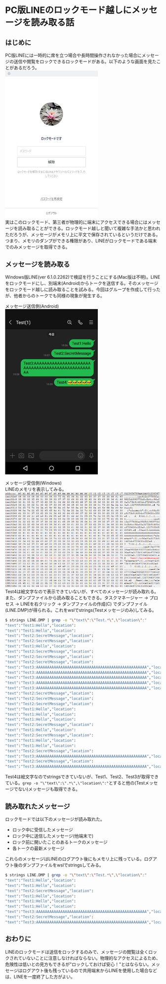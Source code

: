 # PC版LINEのロックモード越しにメッセージを読み取る話

## はじめに
PC版LINEには一時的に席を立つ場合や長時間操作されなかった場合にメッセージの送信や閲覧をロックできるロックモードがある。以下のような画面を見たことがあるだろう。  
<img src="lock.png" alt="lock" width="300">  
実はこのロックモード、第三者が物理的に端末にアクセスできる場合にはメッセージを読み取ることができる。ロックモード越しと聞いて複雑な手法かと思われただろうが、メッセージがメモリ上に平文で保存されているというだけである。つまり、メモリのダンプができる権限があり、LINEがロックモードである端末でのみメッセージを取得できる。  

## メッセージを読み取る
Windows版LINE(ver 6.1.0.2262)で検証を行うことにする(Mac版は不明)。LINEをロックモードにし、別端末(Android)からトークを送信する。そのメッセージをロックモード越しに読み取ることを試みる。今回はグループを作成して行ったが、他者からのトークでも同様の現象が発生する。  
  
メッセージ送信側(Android)  
<img src="ss.png" alt="ss" width="300">  
  
メッセージ受信側(Windows)  
LINEのメモリを表示してみる。  
<img src="mem.png" alt="mem" width="600">  
Test4は絵文字なので表示できていないが、すべてのメッセージが読み取れる。また、ダンプファイルから読み取ることもできる。タスクマネージャー -> プロセス -> LINEを右クリック -> ダンプファイルの作成(C) でダンプファイル(LINE.DMP)が得られる。これをwslでstrings(Testメッセージのみ)してみる。  
```bash
$ strings LINE.DMP | grep -o "\"text\":\"Test.*\",\"location\":"
"text":"Test1:Hello","location":
"text":"Test1:Hello","location":
"text":"Test2:SecretMessage","location":
"text":"Test2:SecretMessage","location":
"text":"Test1:Hello","location":
"text":"Test2:SecretMessage","location":
"text":"Test2:SecretMessage","location":
"text":"Test2:SecretMessage","location":
"text":"Test3:AAAAAAAAAAAAAAAAAAAAAAAAAAAAAAAAAAAAAAAAAAAAAAAAAA","location":
"text":"Test3:AAAAAAAAAAAAAAAAAAAAAAAAAAAAAAAAAAAAAAAAAAAAAAAAAA","location":
"text":"Test3:AAAAAAAAAAAAAAAAAAAAAAAAAAAAAAAAAAAAAAAAAAAAAAAAAA","location":
"text":"Test3:AAAAAAAAAAAAAAAAAAAAAAAAAAAAAAAAAAAAAAAAAAAAAAAAAA","location":
"text":"Test3:AAAAAAAAAAAAAAAAAAAAAAAAAAAAAAAAAAAAAAAAAAAAAAAAAA","location":
"text":"Test2:SecretMessage","location":
"text":"Test2:SecretMessage","location":
"text":"Test2:SecretMessage","location":
"text":"Test1:Hello","location":
"text":"Test1:Hello","location":
"text":"Test1:Hello","location":
"text":"Test2:SecretMessage","location":
"text":"Test1:Hello","location":
"text":"Test2:SecretMessage","location":
"text":"Test1:Hello","location":
"text":"Test1:Hello","location":
"text":"Test2:SecretMessage","location":
"text":"Test3:AAAAAAAAAAAAAAAAAAAAAAAAAAAAAAAAAAAAAAAAAAAAAAAAAA","location":
"text":"Test2:SecretMessage","location":
"text":"Test3:AAAAAAAAAAAAAAAAAAAAAAAAAAAAAAAAAAAAAAAAAAAAAAAAAA","location":
```
Test4は絵文字なのでstringsできていないが、Test1、Test2、Test3が取得できている。`grep -o "\"text\":\".*\",\"location\":"`とすると他の(Testメッセージでない)メッセージも取得できる。  

## 読み取れたメッセージ
ロックモードでは以下のメッセージが読み取れた。  

- ロック中に受信したメッセージ  
- ロック中に送信したメッセージ(他端末で)  
- ロック前に開いたことのあるトークのメッセージ  
- 各トークの最新メッセージ  

これらのメッセージはLINEのログアウト後にもメモリ上に残っている。ログアウト後のダンプファイルをwslでstringsしてみる。  
```bash
$ strings LINE.DMP | grep -o "\"text\":\"Test.*\",\"location\":"
"text":"Test1:Hello","location":
"text":"Test1:Hello","location":
"text":"Test2:SecretMessage","location":
"text":"Test1:Hello","location":
"text":"Test1:Hello","location":
"text":"Test1:Hello","location":
"text":"Test3:AAAAAAAAAAAAAAAAAAAAAAAAAAAAAAAAAAAAAAAAAAAAAAAAAA","location":
"text":"Test2:SecretMessage","location":
"text":"Test3:AAAAAAAAAAAAAAAAAAAAAAAAAAAAAAAAAAAAAAAAAAAAAAAAAA","location":
```

## おわりに
LINEのロックモードは送信をロックするのみで、メッセージの閲覧は全くロックされていないことに注意しなければならない。物理的なアクセスによるため、危険性は低いとの見方もできるが"ロックしておけば安心！"とはならない。メッセージはログアウト後も残っているので共用端末からLINEを使用した場合などは、LINEを一度終了した方がよい。  
